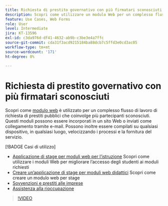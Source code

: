 ```yaml
---
title: Richiesta di prestito governativo con più firmatari sconosciuti
description: Scopri come utilizzare un modulo Web per un complesso flusso di lavoro per l’applicazione di un prestito pubblico che coinvolge più partecipanti sconosciuti
feature: Use Cases, Web Forms
role: User
level: Intermediate
jira: KT-13596
exl-id: c3da976d-df41-4632-ab9b-c3be3e4a7ffc
source-git-commit: cda31f3acd9215184ba88dcb7c5ffd3e0cd3ac05
workflow-type: tm+mt
source-wordcount: '171'
ht-degree: 0%

---
```


# Richiesta di prestito governativo con più firmatari sconosciuti

Scopri come [modulo web](../sign-advanced-users/webform.md) è utilizzato per un complesso flusso di lavoro di richiesta di prestiti pubblici che coinvolge più partecipanti sconosciuti. Questi moduli possono essere incorporati in un sito Web o inviati come collegamento tramite e-mail. Possono inoltre essere compilati su qualsiasi dispositivo, in qualsiasi luogo, velocizzando i processi e la fornitura del servizio.

[!BADGE Casi di utilizzo]

* [Applicazione di stage per moduli web per l’istruzione](https://experienceleague.adobe.com/docs/document-cloud-learn/sign-learning-hub/expand/recipes/edu/usecase-edu-intern.html?lang=en)
Scopri come utilizzare i moduli Web per migliorare l’accesso degli studenti ai moduli richiesti
* [Creare un’applicazione di stage per moduli web didattici](https://experienceleague.adobe.com/docs/document-cloud-learn/sign-learning-hub/expand/recipes/edu/usecase-edu-intern-create.html?lang=en)
Scopri come creare un modulo web per stage
* [Sovvenzioni e prestiti alle imprese](https://experienceleague.adobe.com/docs/document-cloud-learn/sign-learning-hub/expand/recipes/gov/usecasegovgrants.html?lang=en)
* [Assistenza alla rioccupazione](https://experienceleague.adobe.com/docs/document-cloud-learn/sign-learning-hub/expand/recipes/gov/usecasegovreemployment.html?lang=en)

>[!VIDEO](https://video.tv.adobe.com/v/3421619?quality=12&learn=on&hidetitle=true)
